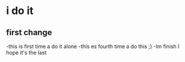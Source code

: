 # i do it
## first change
-this is first time a do it alone
-this es fourth time a do this ;)
-Im finish  I hope it's the last